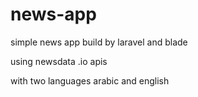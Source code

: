 # news-app

simple news app build by laravel and blade

using newsdata .io apis

with two languages arabic and english
